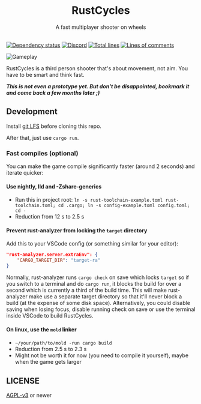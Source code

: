 <div align="center">
    <h1>RustCycles</h1>
    A fast multiplayer shooter on wheels
</div>
<br />

[![Dependency status](https://deps.rs/repo/github/rustcycles/rustcycles/status.svg)](https://deps.rs/repo/github/rustcycles/rustcycles)
[![Discord](https://img.shields.io/discord/770013530593689620?label=&logo=discord&logoColor=ffffff&color=7389D8&labelColor=6A7EC2)](https://discord.gg/cXU5HzDXM5)
[![Total lines](https://tokei.rs/b1/github/rustcycles/rustcycles)](https://github.com/rustcycles/rustcycles)
[![Lines of comments](https://tokei.rs/b1/github/rustcycles/rustcycles?category=comments)](https://github.com/rustcycles/rustcycles)

<!-- Note to my future OCD: The ideal image width for github is 838 pixels -->
<!-- Also check https://github.com/topics/tron to make sure it doesn't look blurry -->
![Gameplay](media/screenshot.png)

RustCycles is a third person shooter that's about movement, not aim. You have to be smart and think fast.

_**This is not even a prototype yet. But don't be disappointed, bookmark it and come back a few months later ;)**_

## Development

Install [git LFS](https://git-lfs.github.com/) before cloning this repo.

After that, just use `cargo run`.

### Fast compiles (optional)

You can make the game compile significantly faster (around 2 seconds) and iterate quicker:

#### Use nightly, lld and -Zshare-generics

- Run this in project root: `ln -s rust-toolchain-example.toml rust-toolchain.toml; cd .cargo; ln -s config-example.toml config.toml; cd -`
- Reduction from 12 s to 2.5 s

#### Prevent rust-analyzer from locking the `target` directory

Add this to your VSCode config (or something similar for your editor):

```json
"rust-analyzer.server.extraEnv": {
    "CARGO_TARGET_DIR": "target-ra"
}
```

Normally, rust-analyzer runs `cargo check` on save which locks `target` so if you switch to a terminal and do `cargo run`, it blocks the build for over a second which is currently a third of the build time. This will make rust-analyzer make use a separate target directory so that it'll never block a build (at the expense of some disk space). Alternatively, you could disable saving when losing focus, disable running check on save or use the terminal inside VSCode to build RustCycles.

#### On linux, use the `mold` linker

- `~/your/path/to/mold -run cargo build`
- Reduction from 2.5 s to 2.3 s
- Might not be worth it for now (you need to compile it yourself), maybe when the game gets larger

## LICENSE

[AGPL-v3](agpl-3.0.txt) or newer
